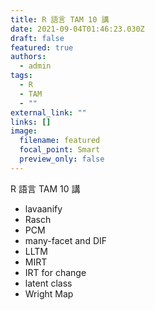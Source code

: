 ```yaml
---
title: R 語言 TAM 10 講
date: 2021-09-04T01:46:23.030Z
draft: false
featured: true
authors:
  - admin
tags:
  - R
  - TAM
  - ""
external_link: ""
links: []
image:
  filename: featured
  focal_point: Smart
  preview_only: false
---
```

R 語言 TAM 10 講

- lavaanify
- Rasch
- PCM
- many-facet and DIF
- LLTM
- MIRT
- IRT for change
- latent class
- Wright Map

